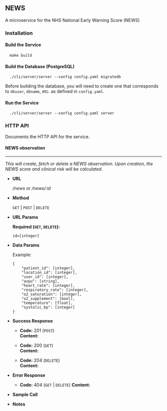 ## NEWS
A microservice for the NHS National Early Warning Score (NEWS)

### Installation

#### Build the Service
      
      make build

#### Build the Database (PostgreSQL)
   
      ./cli/server/server --config config.yaml migratedb

Before building the database, you will need to create one that corresponds to `dbuser`, `dbname`, etc. as defined in `config.yaml`.
    
#### Run the Service

      ./cli/server/server --config config.yaml server

### HTTP API
Documents the HTTP API for the service.

#### NEWS observation
---
_This will create, fetch or delete a NEWS observation. Upon creation, the NEWS score and clinical risk will be calculated._

* **URL**

  _/news_ or _/news/:id_
  
* **Method**

  `GET` | `POST` | `DELETE`

* **URL Params**
  
  **Required (`GET`, `DELETE`):**
  
  `id=[integer]`

* **Data Params**

  Example:

  ```
  {
      "patient_id": [integer],
      "location_id": [integer],
      "user_id": [integer],
      "avpu": [string],
      "heart_rate": [integer],
      "respiratory_rate": [integer],
      "o2_saturation": [integer],
      "o2_supplement": [bool],
      "temperature": [float],
      "systolic_bp": [integer]
  }
  ```

* **Success Response**

  * **Code:** 201 (`POST`) <br />
    **Content:** 

  * **Code:** 200 (`GET`) <br />
    **Content:**

  * **Code:** 204 (`DELETE`) <br />
    **Content:**

* **Error Response**

  * **Code:** 404 (`GET` | `DELETE`)
    **Content**:

* **Sample Call**

* **Notes**

